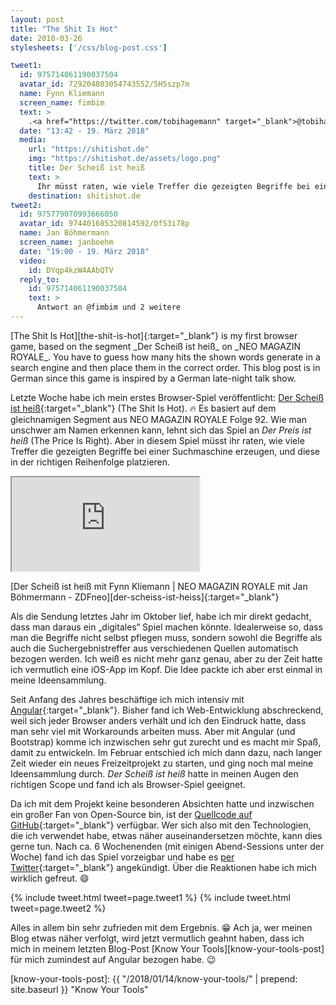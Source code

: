 ```yaml
---
layout: post
title: "The Shit Is Hot"
date: 2018-03-26
stylesheets: ['/css/blog-post.css']

tweet1:
  id: 975714061190037504
  avatar_id: 729204803054743552/5H5szp7m
  name: Fynn Kliemann
  screen_name: fimbim
  text: >
    .<a href="https://twitter.com/tobihagemann" target="_blank">@tobihagemann</a> hat das Spiel, dass ich mit <a href="https://twitter.com/janboehm" target="_blank">@janboehm</a> beim <a href="https://twitter.com/neomagazin" target="_blank">@neomagazin</a> gespielt habe nachgebaut! Meistgesuchte Begriffe über Wikipedia API, Suchvolumen wahlweise über Yandex, Google oder Bing. R-E-S-T-E-C-P Alter :fire: <a href="https://shitishot.de" target="_blank">shitishot.de</a> <a href="https://twitter.com/tobihagemann/status/975700447649521665" target="_blank">twitter.com/tobihagemann/s…</a>
  date: "13:42 - 19. März 2018"
  media:
    url: "https://shitishot.de"
    img: "https://shitishot.de/assets/logo.png"
    title: Der Scheiß ist heiß
    text: >
      Ihr müsst raten, wie viele Treffer die gezeigten Begriffe bei einer Suchmaschine erzeugen und diese in der richtigen Reihenfolge platzieren. Und jetzt heißt es: Der Scheiß ist heiß.
    destination: shitishot.de
tweet2:
  id: 975779070993666050
  avatar_id: 974401685320814592/OfS3i78p
  name: Jan Böhmermann
  screen_name: janboehm
  date: "19:00 - 19. März 2018"
  video:
    id: DYqp4kzW4AAbQTV
  reply_to:
    id: 975714061190037504
    text: >
      Antwort an @fimbim und 2 weitere
---
```

<p class="lead" markdown="1">[The Shit Is Hot][the-shit-is-hot]{:target="_blank"} is my first browser game, based on the segment _Der Scheiß ist heiß_ on _NEO MAGAZIN ROYALE_. You have to guess how many hits the shown words generate in a search engine and then place them in the correct order. This blog post is in German since this game is inspired by a German late-night talk show.</p>

Letzte Woche habe ich mein erstes Browser-Spiel veröffentlicht: [Der Scheiß ist heiß][the-shit-is-hot]{:target="_blank"} (The Shit Is Hot). :fire: Es basiert auf dem gleichnamigen Segment aus NEO MAGAZIN ROYALE Folge 92. Wie man unschwer am Namen erkennen kann, lehnt sich das Spiel an _Der Preis ist heiß_ (The Price Is Right). Aber in diesem Spiel müsst ihr raten, wie viele Treffer die gezeigten Begriffe bei einer Suchmaschine erzeugen, und diese in der richtigen Reihenfolge platzieren.

<div class="text-center">
  <div class="embed-responsive embed-responsive-16by9 mx-auto mb-2" style="max-width: 720px;">
    <iframe class="embed-responsive-item" src="https://www.youtube.com/embed/upm6SfYuGX4"></iframe>
  </div>
  <p class="figure-caption" markdown="1">[Der Scheiß ist heiß mit Fynn Kliemann | NEO MAGAZIN ROYALE mit Jan Böhmermann - ZDFneo][der-scheiss-ist-heiss]{:target="_blank"}</p>
</div>

Als die Sendung letztes Jahr im Oktober lief, habe ich mir direkt gedacht, dass man daraus ein „digitales“ Spiel machen könnte. Idealerweise so, dass man die Begriffe nicht selbst pflegen muss, sondern sowohl die Begriffe als auch die Suchergebnistreffer aus verschiedenen Quellen automatisch bezogen werden. Ich weiß es nicht mehr ganz genau, aber zu der Zeit hatte ich vermutlich eine iOS-App im Kopf. Die Idee packte ich aber erst einmal in meine Ideensammlung.

Seit Anfang des Jahres beschäftige ich mich intensiv mit [Angular][angular]{:target="_blank"}. Bisher fand ich Web-Entwicklung abschreckend, weil sich jeder Browser anders verhält und ich den Eindruck hatte, dass man sehr viel mit Workarounds arbeiten muss. Aber mit Angular (und Bootstrap) komme ich inzwischen sehr gut zurecht und es macht mir Spaß, damit zu entwickeln. Im Februar entschied ich mich dann dazu, nach langer Zeit wieder ein neues Freizeitprojekt zu starten, und ging noch mal meine Ideensammlung durch. _Der Scheiß ist heiß_ hatte in meinen Augen den richtigen Scope und fand ich als Browser-Spiel geeignet.

Da ich mit dem Projekt keine besonderen Absichten hatte und inzwischen ein großer Fan von Open-Source bin, ist der [Quellcode auf GitHub][gh-the-shit-is-hot]{:target="_blank"} verfügbar. Wer sich also mit den Technologien, die ich verwendet habe, etwas näher auseinandersetzen möchte, kann dies gerne tun. Nach ca. 6 Wochenenden (mit einigen Abend-Sessions unter der Woche) fand ich das Spiel vorzeigbar und habe es [per Twitter][tw-the-shit-is-hot]{:target="_blank"} angekündigt. Über die Reaktionen habe ich mich wirklich gefreut. :smile:

{% include tweet.html tweet=page.tweet1 %}
{% include tweet.html tweet=page.tweet2 %}

Alles in allem bin sehr zufrieden mit dem Ergebnis. :grin: Ach ja, wer meinen Blog etwas näher verfolgt, wird jetzt vermutlich geahnt haben, dass ich mich in meinem letzten Blog-Post [Know Your Tools][know-your-tools-post] für mich zumindest auf Angular bezogen habe. :wink:

[the-shit-is-hot]: https://shitishot.de "The Shit Is Hot"
[der-scheiss-ist-heiss]: https://www.youtube.com/watch?v=upm6SfYuGX4 "Der Scheiß ist heiß mit Fynn Kliemann | NEO MAGAZIN ROYALE mit Jan Böhmermann - ZDFneo"
[angular]: https://angular.io/ "Angular"
[gh-the-shit-is-hot]: https://github.com/tobihagemann/shitishot "The Shit Is Hot • GitHub"
[tw-the-shit-is-hot]: https://twitter.com/tobihagemann/status/975700447649521665 "The Shit Is Hot • Twitter"
[know-your-tools-post]: {{ "/2018/01/14/know-your-tools/" | prepend: site.baseurl }} "Know Your Tools"
